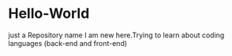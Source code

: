 # Hello-World
just a Repository name
I am new here.Trying to learn about coding languages (back-end and front-end)
